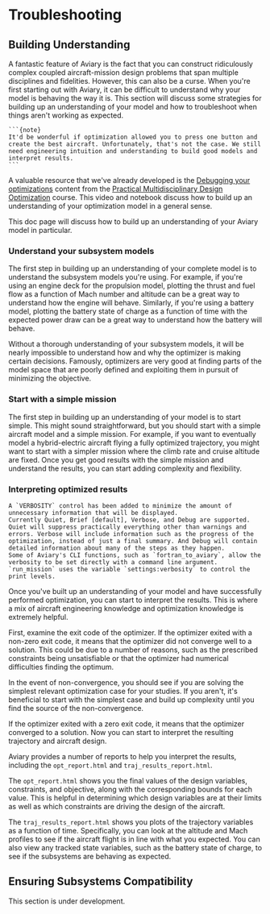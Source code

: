 # Troubleshooting

## Building Understanding

A fantastic feature of Aviary is the fact that you can construct ridiculously complex coupled aircraft-mission design problems that span multiple disciplines and fidelities.
However, this can also be a curse.
When you're first starting out with Aviary, it can be difficult to understand why your model is behaving the way it is.
This section will discuss some strategies for building up an understanding of your model and how to troubleshoot when things aren't working as expected.

````{margin}
```{note}
It'd be wonderful if optimization allowed you to press one button and create the best aircraft. Unfortunately, that's not the case. We still need engineering intuition and understanding to build good models and interpret results.
```
````

A valuable resource that we've already developed is the [Debugging your optimizations](https://openmdao.github.io/PracticalMDO/Notebooks/Optimization/debugging_your_optimizations.html) content from the [Practical Multidisciplinary Design Optimization](https://openmdao.github.io/PracticalMDO/) course.
This video and notebook discuss how to build up an understanding of your optimization model in a general sense.

This doc page will discuss how to build up an understanding of your Aviary model in particular.

### Understand your subsystem models

The first step in building up an understanding of your complete model is to understand the subsystem models you're using.
For example, if you're using an engine deck for the propulsion model, plotting the thrust and fuel flow as a function of Mach number and altitude can be a great way to understand how the engine will behave.
Similarly, if you're using a battery model, plotting the battery state of charge as a function of time with the expected power draw can be a great way to understand how the battery will behave.

Without a thorough understanding of your subsystem models, it will be nearly impossible to understand how and why the optimizer is making certain decisions.
Famously, optimizers are very good at finding parts of the model space that are poorly defined and exploiting them in pursuit of minimizing the objective.

### Start with a simple mission

The first step in building up an understanding of your model is to start simple.
This might sound straightforward, but you should start with a simple aircraft model and a simple mission.
For example, if you want to eventually model a hybrid-electric aircraft flying a fully optimized trajectory, you might want to start with a simpler mission where the climb rate and cruise altitude are fixed.
Once you get good results with the simple mission and understand the results, you can start adding complexity and flexibility.

### Interpreting optimized results

```{note}
A `VERBOSITY` control has been added to minimize the amount of unnecessary information that will be displayed.
Currently Quiet, Brief [default], Verbose, and Debug are supported. Quiet will suppress practically everything other than warnings and errors. Verbose will include information such as the progress of the optimization, instead of just a final summary. And Debug will contain detailed information about many of the steps as they happen.
Some of Aviary's CLI functions, such as `fortran_to_aviary`, allow the verbosity to be set directly with a command line argument. `run_mission` uses the variable `settings:verbosity` to control the print levels.
```

Once you've built up an understanding of your model and have successfully performed optimization, you can start to interpret the results.
This is where a mix of aircraft engineering knowledge and optimization knowledge is extremely helpful.

First, examine the exit code of the optimizer.
If the optimizer exited with a non-zero exit code, it means that the optimizer did not converge well to a solution.
This could be due to a number of reasons, such as the prescribed constraints being unsatisfiable or that the optimizer had numerical difficulties finding the optimum.

In the event of non-convergence, you should see if you are solving the simplest relevant optimization case for your studies.
If you aren't, it's beneficial to start with the simplest case and build up complexity until you find the source of the non-convergence.

If the optimizer exited with a zero exit code, it means that the optimizer converged to a solution.
Now you can start to interpret the resulting trajectory and aircraft design.

Aviary provides a number of reports to help you interpret the results, including the `opt_report.html` and `traj_results_report.html`.

The `opt_report.html` shows you the final values of the design variables, constraints, and objective, along with the corresponding bounds for each value.
This is helpful in determining which design variables are at their limits as well as which constraints are driving the design of the aircraft.

The `traj_results_report.html` shows you plots of the trajectory variables as a function of time.
Specifically, you can look at the altitude and Mach profiles to see if the aircraft flight is in line with what you expected.
You can also view any tracked state variables, such as the battery state of charge, to see if the subsystems are behaving as expected.

## Ensuring Subsystems Compatibility

This section is under development.
